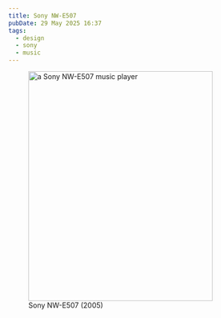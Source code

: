 ```yaml
---
title: Sony NW-E507
pubDate: 29 May 2025 16:37
tags: 
  - design
  - sony
  - music
---
```

<figure>
  <a href="https://uk.pinterest.com/pin/6825836929467036/"><img src="/images/4f9d541956024eff21108c26090433c5.jpg" alt="a Sony NW-E507 music player" width="368" height="460" /></a>
  <figcaption>Sony NW-E507 (2005)</figcaption>
</figure>